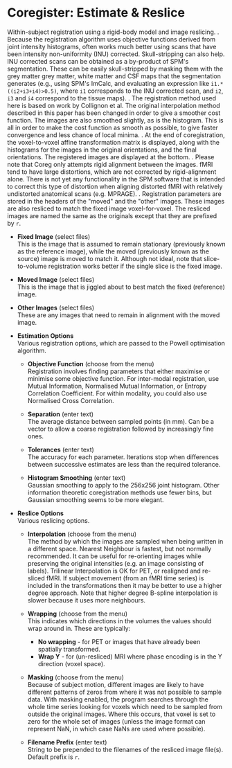 # Coregister: Estimate & Reslice  
Within-subject registration using a rigid-body model and image reslicing.
.
Because the registration algorithm uses objective functions derived from joint intensity histograms, often works much better using scans that have been intensity non-uniformity (INU) corrected. Skull-stripping can also help.  INU corrected scans can be obtained as a by-product of SPM's segmentation. These can be easily skull-stripped by masking them with the grey matter grey matter, white matter and CSF maps that the segmentation generates (e.g., using SPM's ImCalc, and evaluating an expression like ``i1.*((i2+i3+i4)>0.5)``, where ``i1`` corresponds to the INU corrected scan, and ``i2``, ``i3`` and ``i4`` correspond to the tissue maps).
.
The registration method used here is based on work by Collignon et al. The original interpolation method described in this paper has been changed in order to give a smoother cost function.  The images are also smoothed slightly, as is the histogram.  This is all in order to make the cost function as smooth as possible, to give faster convergence and less chance of local minima.
.
At the end of coregistration, the voxel-to-voxel affine transformation matrix is displayed, along with the histograms for the images in the original orientations, and the final orientations.  The registered images are displayed at the bottom.
.
Please note that Coreg only attempts rigid alignment between the images. fMRI tend to have large distortions, which are not corrected by rigid-alignment alone. There is not yet any functionality in the SPM software that is intended to correct this type of distortion when aligning distorted fMRI with relatively undistorted anatomical scans (e.g. MPRAGE).
.
Registration parameters are stored in the headers of the "moved" and the "other" images. These images are also resliced to match the fixed image voxel-for-voxel. The resliced images are named the same as the originals except that they are prefixed by ``r``.

* **Fixed Image** (select files)  
This is the image that is assumed to remain stationary (previously known as the reference image), while the moved (previously known as the source) image is moved to match it. Although not ideal, note that slice-to-volume registration works better if the single slice is the fixed image.

* **Moved Image** (select files)  
This is the image that is jiggled about to best match the fixed (reference) image.

* **Other Images** (select files)  
These are any images that need to remain in alignment with the moved image.

* **Estimation Options**   
Various registration options, which are passed to the Powell optimisation algorithm.

    * **Objective Function** (choose from the menu)  
    Registration involves finding parameters that either maximise or minimise some objective function. For inter-modal registration, use Mutual Information, Normalised Mutual Information, or Entropy Correlation Coefficient. For within modality, you could also use Normalised Cross Correlation.

    * **Separation** (enter text)  
    The average distance between sampled points (in mm). Can be a vector to allow a coarse registration followed by increasingly fine ones.

    * **Tolerances** (enter text)  
    The accuracy for each parameter.  Iterations stop when differences between successive estimates are less than the required tolerance.

    * **Histogram Smoothing** (enter text)  
    Gaussian smoothing to apply to the 256x256 joint histogram. Other information theoretic coregistration methods use fewer bins, but Gaussian smoothing seems to be more elegant.

* **Reslice Options**   
Various reslicing options.

    * **Interpolation** (choose from the menu)  
    The method by which the images are sampled when being written in a different space.  Nearest Neighbour is fastest, but not normally recommended. It can be useful for re-orienting images while preserving the original intensities (e.g. an image consisting of labels). Trilinear Interpolation is OK for PET, or realigned and re-sliced fMRI. If subject movement (from an fMRI time series) is included in the transformations then it may be better to use a higher degree approach. Note that higher degree B-spline interpolation is slower because it uses more neighbours.

    * **Wrapping** (choose from the menu)  
    This indicates which directions in the volumes the values should wrap around in. These are typically:
        * **No wrapping** - for PET or images that have already been spatially transformed.
        * **Wrap Y**  - for (un-resliced) MRI where phase encoding is in the Y direction (voxel space).

    * **Masking** (choose from the menu)  
    Because of subject motion, different images are likely to have different patterns of zeros from where it was not possible to sample data. With masking enabled, the program searches through the whole time series looking for voxels which need to be sampled from outside the original images. Where this occurs, that voxel is set to zero for the whole set of images (unless the image format can represent NaN, in which case NaNs are used where possible).

    * **Filename Prefix** (enter text)  
    String to be prepended to the filenames of the resliced image file(s). Default prefix is ``r``.
